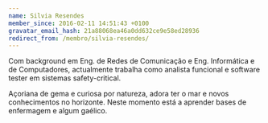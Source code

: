 ```yaml
---
name: Silvia Resendes
member_since: 2016-02-11 14:51:43 +0100
gravatar_email_hash: 21a88068ea46a0dd632ce9e58ed28936
redirect_from: /membro/silvia-resendes/
---
```

Com background em Eng. de Redes de Comunicação e Eng. Informática e de Computadores, actualmente trabalha como analista funcional e software tester em sistemas safety-critical.

Açoriana de gema e curiosa por natureza, adora ter o mar e novos conhecimentos no horizonte. Neste momento está a aprender bases de enfermagem e algum gaélico.
